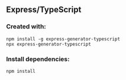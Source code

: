 ## Express/TypeScript

### Created with:
	npm install -g express-generator-typescript
	npx express-generator-typescript

### Install dependencies:
	npm install
